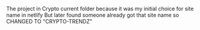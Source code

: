 The project in Crypto current folder because it was my initial choice for site name in netlify
But later found someone already got that site name so CHANGED TO "CRYPTO-TRENDZ"
